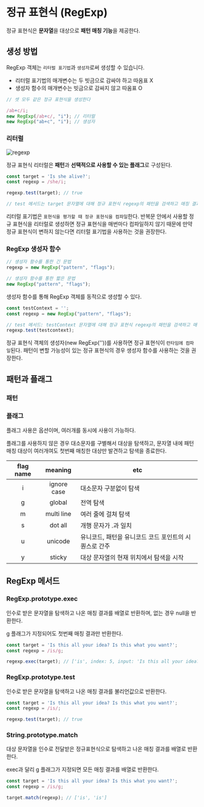 # 정규 표현식 (RegExp)

정규 표현식은 **문자열**을 대상으로 **패턴 매칭 기능**을 제공한다.

## 생성 방법

RegExp 객체는 `리터럴 표기법`과 `생성자`로써 생성할 수 있습니다.

-   리터럴 표기법의 매개변수는 두 빗금으로 감싸야 하고 따옴표 X
-   생성자 함수의 매개변수는 빗금으로 감싸지 않고 따옴표 O

```javascript
// 셋 모두 같은 정규 표현식을 생성한다

/ab+c/i;
new RegExp(/ab+c/, "i"); // 리터럴
new RegExp("ab+c", "i"); // 생성자
```

### 리터럴

![regexp](https://github.com/Jieunwang0/modern-javascript-deep-dive/assets/134492810/d632c688-d187-424a-bc8c-203d05296e8d)

정규 표현식 리터럴은 **패턴**과 **선택적으로 사용할 수 있는 플래그**로 구성된다.

```javascript
const target = 'Is she alive?';
const regexp = /she/i;

regexp.test(target); // true

// test 메서드는 target 문자열에 대해 정규 표현식 regexp의 패턴을 검색하고 매칭 결과를 불리언 값으로 반환한다
```


리터럴 표기법은 `표현식을 평가할 때 정규 표현식을 컴파일`한다. 반복문 안에서 사용할 정규 표현식을 리터럴로 생성하면 정규 표현식을 매번마다 컴파일하지 않기 때문에 만약 정규 표현식이 변하지 않는다면 리터럴 표기법을 사용하는 것을 권장한다.

### RegExp 생성자 함수

```javascript
// 생성자 함수를 통한 긴 문법
regexp = new RegExp("pattern", "flags");

// 생성자 함수를 통한 짧은 문법
new RegExp("pattern", "flags");
```

생성자 함수를 통해 RegExp 객체를 동적으로 생성할 수 있다.

```javascript
const testContext = '';
const regexp = new RegExp("pattern", "flags");

// test 메서드: testContext 문자열에 대해 정규 표현식 regexp의 패턴을 검색하고 매칭 결과를 불리언 값으로 반환.
regexp.test(testcontext);
```

정규 표현식 객체의 생성자(new RegExp(''))를 사용하면 정규 표현식이 `런타임에 컴파일`된다. 패턴이 변할 가능성이 있는 정규 표현식의 경우 생성자 함수를 사용하는 것을 권장한다.

## 패턴과 플래그

### 패턴

### 플래그

플래그 사용은 옵션이며, 여러개를 동시에 사용이 가능하다. 

플래그를 사용하지 않은 경우 대소문자를 구별해서 대상을 탐색하고, 문자열 내에 패턴 매칭 대상이 여러개여도 첫번째 매칭한 대상만 발견하고 탐색을 종료한다.

|flag name|meaning|etc|
|:---:|:---:|---|
|i|ignore case|대소문자 구분없이 탐색|
|g|global|전역 탐색|
|m|multi line|여러 줄에 걸쳐 탐색|
|s|dot all|개행 문자가 .과 일치|
|u|unicode|유니코드, 패턴을 유니코드 코드 포인트의 시퀀스로 간주|
|y|sticky|대상 문자열의 현재 위치에서 탐색을 시작|



## RegExp 메서드

### RegExp.prototype.exec
인수로 받은 문자열을 탐색하고 나온 매칭 결과를 배열로 반환하며, 없는 경우 null을 반환한다.

g 플래그가 지정되어도 첫번째 매칭 결과만 반환한다.
```javascript
const target = 'Is this all your idea? Is this what you want?';
const regexp = /is/g;

regexp.exec(target); // ['is', index: 5, input: 'Is this all your idea? Is this what you want?', groups: undefined]
```
### RegExp.prototype.test
인수로 받은 문자열을 탐색하고 나온 매칭 결과를 불리언값으로 반환한다.

```javascript
const target = 'Is this all your idea? Is this what you want?';
const regexp = /is/;

regexp.test(target); // true
```
### String.prototype.match
대상 문자열을 인수로 전달받은 정규표현식으로 탐색하고 나온 매칭 결과를 배열로 반환한다.

exec과 달리 g 플래그가 지정되면 모든 매칭 결과를 배열로 반환한다.

```javascript
const target = 'Is this all your idea? Is this what you want?';
const regexp = /is/g;

target.match(regexp); // ['is', 'is']
```